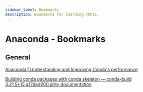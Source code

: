 ```yaml
---
sidebar_label: Bookmarks
description: Bookmarks for learning TOPIC.
---
```


# Anaconda - Bookmarks

## General

[Anaconda | Understanding and Improving Conda's performance](https://www.anaconda.com/blog/understanding-and-improving-condas-performance)

[Building conda packages with conda skeleton — conda-build 3.21.5+15.g174ed200.dirty documentation](https://conda.io/projects/conda-build/en/latest/user-guide/tutorials/build-pkgs-skeleton.html)
